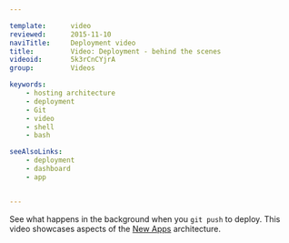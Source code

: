 ```yaml
---

template:      video
reviewed:      2015-11-10
naviTitle:     Deployment video
title:         Video: Deployment - behind the scenes
videoid:       5k3rCnCYjrA
group:         Videos

keywords:
    - hosting architecture
    - deployment
    - Git
    - video
    - shell
    - bash

seeAlsoLinks:
    - deployment
    - dashboard
    - app


---
```


See what happens in the background when you `git push` to deploy. This video showcases aspects of the [New Apps](new-apps) architecture.